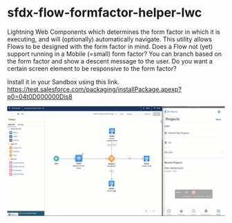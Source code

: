 # sfdx-flow-formfactor-helper-lwc
Lightning Web Components which determines the form factor in which it is executing, and will (optionally) automatically navigate. This utility allows Flows to be designed with the form factor in mind. Does a Flow not (yet) support running in a Mobile (=small) form factor? You can branch based on the form factor and show a descent message to the user. Do you want a certain screen element to be responsive to the form factor? 

Install it in your Sandbox using this link. 
https://test.salesforce.com/packaging/installPackage.apexp?p0=04t0D000000Dis8

![](formfactorFlowHelper.gif)
